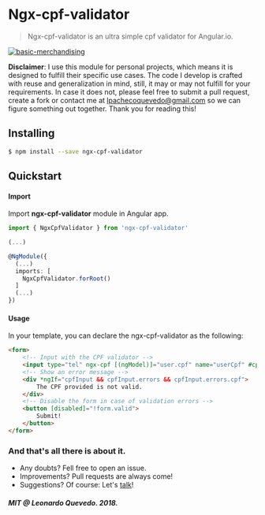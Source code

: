 # Ngx-cpf-validator

> Ngx-cpf-validator is an ultra simple cpf validator for Angular.io.

[![basic-merchandising](https://imgur.com/LNOYczf.png)](https://github.com/leopq)

**Disclaimer**: I use this module for personal projects, which means it is designed to fulfill their specific use cases. The code I develop is crafted with reuse and generalization in mind, still, it may or may not fulfill for your requirements. In case it does not, please feel free to submit a pull request, create a fork or contact me at lpachecoquevedo@gmail.com so we can figure something out together. Thank you for reading this!

## Installing

```sh
$ npm install --save ngx-cpf-validator
```

## Quickstart

#### Import

Import **ngx-cpf-validator** module in Angular app.

```typescript
import { NgxCpfValidator } from 'ngx-cpf-validator'

(...)

@NgModule({
  (...)
  imports: [
    NgxCpfValidator.forRoot()
  ]
  (...)
})
```

#### Usage

In your template, you can declare the ngx-cpf-validator as the following:
```html
<form>
    <!-- Input with the CPF validator -->
    <input type="tel" ngx-cpf [(ngModel)]="user.cpf" name="userCpf" #cpfInput >
    <!-- Show an error message -->
    <div *ngIf="cpfInput && cpfInput.errors && cpfInput.errors.cpf">
        The CPF provided is not valid.
    </div>
    <!-- Disable the form in case of validation errors -->
    <button [disabled]="!form.valid">
        Submit!
    </button>
</form>

```

### And that's all there is about it.
* Any doubts? Fell free to open an issue.
* Improvements? Pull requests are always come!
* Suggestions? Of course: Let's [talk](https://twitter.com/leopq)!

##### MIT @ Leonardo Quevedo. 2018.
